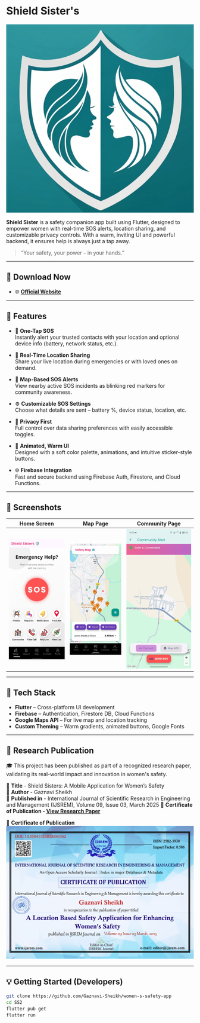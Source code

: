 # Shield Sister's 

![Shield Sister Banner](Screenshots/Logo.png) 

**Shield Sister** is a safety companion app built using Flutter, designed to empower women with real-time SOS alerts, location sharing, and customizable privacy controls. With a warm, inviting UI and powerful backend, it ensures help is always just a tap away.

> “Your safety, your power – in your hands.”

---

## 📱 Download Now

- 🌐 **[Official Website](https://shieldsister.vercel.app/)**

---

## 🔧 Features

- 🚨 **One-Tap SOS**  
  Instantly alert your trusted contacts with your location and optional device info (battery, network status, etc.).

- 📍 **Real-Time Location Sharing**  
  Share your live location during emergencies or with loved ones on demand.

- 🛑 **Map-Based SOS Alerts**  
  View nearby active SOS incidents as blinking red markers for community awareness.

- ⚙️ **Customizable SOS Settings**  
  Choose what details are sent – battery %, device status, location, etc.

- 🔐 **Privacy First**  
  Full control over data sharing preferences with easily accessible toggles.

- 🎨 **Animated, Warm UI**  
  Designed with a soft color palette, animations, and intuitive sticker-style buttons.

- 🌐 **Firebase Integration**  
  Fast and secure backend using Firebase Auth, Firestore, and Cloud Functions.

---

## 📸 Screenshots

| Home Screen | Map Page | Community Page |
|------------|------------|----------------|
| ![Home](Screenshots/Homepage.jpg) | ![Map](Screenshots/Map.jpg) | ![Community](Screenshots/CommunityP.jpg) |

---

## 🚀 Tech Stack

- **Flutter** – Cross-platform UI development
- **Firebase** – Authentication, Firestore DB, Cloud Functions
- **Google Maps API** – For live map and location tracking
- **Custom Theming** – Warm gradients, animated buttons, Google Fonts

---

## 🏅 Research Publication
🎓 This project has been published as part of a recognized research paper, validating its real-world impact and innovation in women's safety.

📄 **Title** - Shield Sisters: A Mobile Application for Women’s Safety  
📝 **Author** - Gaznavi Sheikh  
🏢 **Published in** - International Journal of Scientific Research in Engineering and Management (IJSREM), Volume 09, Issue 03, March 2025 
📜 **Certificate of Publication - [View Research Paper](https://ijsrem.com/download/a-location-based-safety-application-for-enhancing-womens-safety/)**

📜 **Certificate of Publication**
![Certificate](ResearchPaper_&_Certificate/publication_certificate.png)

---

## 💡 Getting Started (Developers)

```bash
git clone https://github.com/Gaznavi-Sheikh/women-s-safety-app
cd SS2
flutter pub get
flutter run
